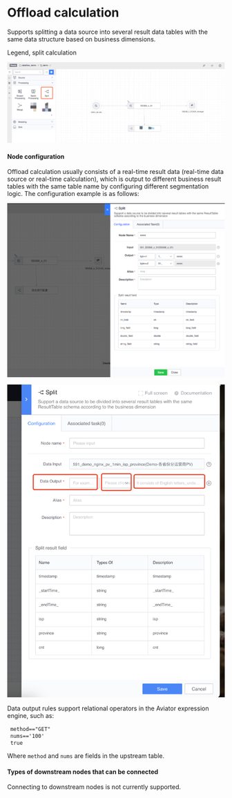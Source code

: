 # Offload calculation
Supports splitting a data source into several result data tables with the same data structure based on business dimensions.

Legend, split calculation

![](../../../../assets/dataflow/components/processing/dataflow-split.png)

#### Node configuration
Offload calculation usually consists of a real-time result data (real-time data source or real-time calculation), which is output to different business result tables with the same table name by configuring different segmentation logic. The configuration example is as follows:

![](../../../../assets/dataflow/components/processing/dataflow-split-example.png)

![](../../../../assets/dataflow/components/processing/dataflow-split-example2.png)

Data output rules support relational operators in the Aviator expression engine, such as:

     method=="GET"
     nums=='100'
     true

Where `method` and `nums` are fields in the upstream table.

#### Types of downstream nodes that can be connected
Connecting to downstream nodes is not currently supported.